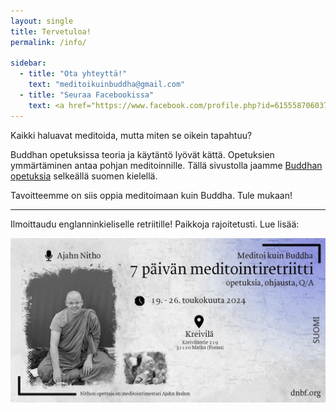 ```yaml
---
layout: single
title: Tervetuloa!
permalink: /info/

sidebar:
  - title: "Ota yhteyttä!"
    text: "meditoikuinbuddha@gmail.com"
  - title: "Seuraa Facebookissa"
    text: <a href="https://www.facebook.com/profile.php?id=61555870603768">Meditoi kuin Buddha</a>
---
```

Kaikki haluavat meditoida, mutta miten se oikein tapahtuu?

Buddhan opetuksissa teoria ja käytäntö lyövät kättä. Opetuksien ymmärtäminen antaa pohjan meditoinnille. Tällä sivustolla jaamme <a href="https://meditoikuinbuddha.github.io/blog/kukabuddhaoli">Buddhan opetuksia</a> selkeällä suomen kielellä.

Tavoitteemme on siis oppia meditoimaan kuin Buddha. Tule mukaan!

<hr>

Ilmoittaudu englanninkieliselle retriitille! Paikkoja rajoitetusti. Lue lisää:

<a href="https://dnbf.org/kreivila/indexen.html#slide1"> <img src="assets/images/juliste.jpg" alt="retriitti"> </a>







